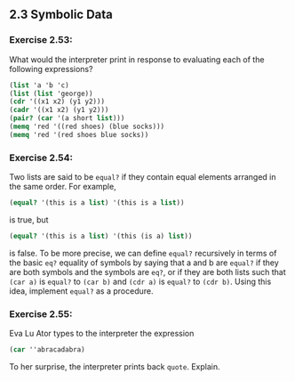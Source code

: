 ## 2.3 Symbolic Data

### Exercise 2.53:

What would the interpreter print in response to evaluating each of the following expressions?

```scheme
(list 'a 'b 'c)
(list (list 'george))
(cdr '((x1 x2) (y1 y2)))
(cadr '((x1 x2) (y1 y2)))
(pair? (car '(a short list)))
(memq 'red '((red shoes) (blue socks)))
(memq 'red '(red shoes blue socks))
```

### Exercise 2.54:

Two lists are said to be `equal?` if they contain equal elements arranged in the same order. For example,

```scheme
(equal? '(this is a list) '(this is a list))
```

is true, but

```scheme
(equal? '(this is a list) '(this (is a) list))
```

is false. To be more precise, we can define `equal?` recursively in terms of the basic `eq?` equality of symbols by saying that a and b are `equal?` if they are both symbols and the symbols are `eq?`, or if they are both lists such that `(car a)` is `equal?` to `(car b)` and `(cdr a)` is `equal?` to `(cdr b)`. Using this idea, implement `equal?` as a procedure.

### Exercise 2.55:

Eva Lu Ator types to the interpreter the expression

```scheme
(car ''abracadabra)
```

To her surprise, the interpreter prints back `quote`. Explain.
